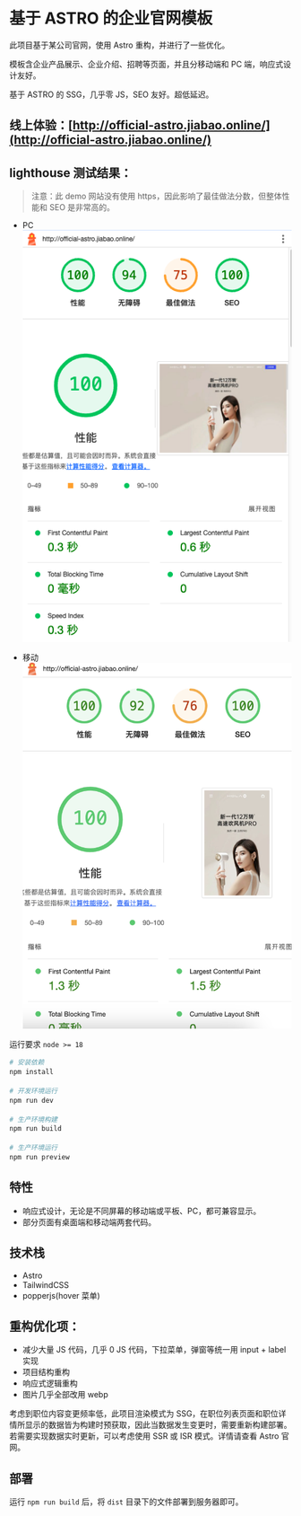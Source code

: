 # 基于 ASTRO 的企业官网模板

此项目基于某公司官网，使用 Astro 重构，并进行了一些优化。

模板含企业产品展示、企业介绍、招聘等页面，并且分移动端和 PC 端，响应式设计友好。

基于 ASTRO 的 SSG，几乎零 JS，SEO 友好。超低延迟。

## 线上体验：[http://official-astro.jiabao.online/](http://official-astro.jiabao.online/)

## lighthouse 测试结果：

> 注意：此 demo 网站没有使用 https，因此影响了最佳做法分数，但整体性能和 SEO 是非常高的。

- PC
  ![PC端](image.png)

- 移动
  ![移动端](image-1.png)

运行要求
`node >= 18`

```bash
# 安装依赖
npm install

# 开发环境运行
npm run dev

# 生产环境构建
npm run build

# 生产环境运行
npm run preview
```

## 特性

- 响应式设计，无论是不同屏幕的移动端或平板、PC，都可兼容显示。
- 部分页面有桌面端和移动端两套代码。

## 技术栈

- Astro
- TailwindCSS
- popperjs(hover 菜单)

## 重构优化项：

- 减少大量 JS 代码，几乎 0 JS 代码，下拉菜单，弹窗等统一用 input + label 实现
- 项目结构重构
- 响应式逻辑重构
- 图片几乎全部改用 webp

考虑到职位内容变更频率低，此项目渲染模式为 SSG，在职位列表页面和职位详情所显示的数据皆为构建时预获取，因此当数据发生变更时，需要重新构建部署。若需要实现数据实时更新，可以考虑使用 SSR 或 ISR 模式。详情请查看 Astro 官网。

## 部署

运行 `npm run build` 后，将 `dist` 目录下的文件部署到服务器即可。
